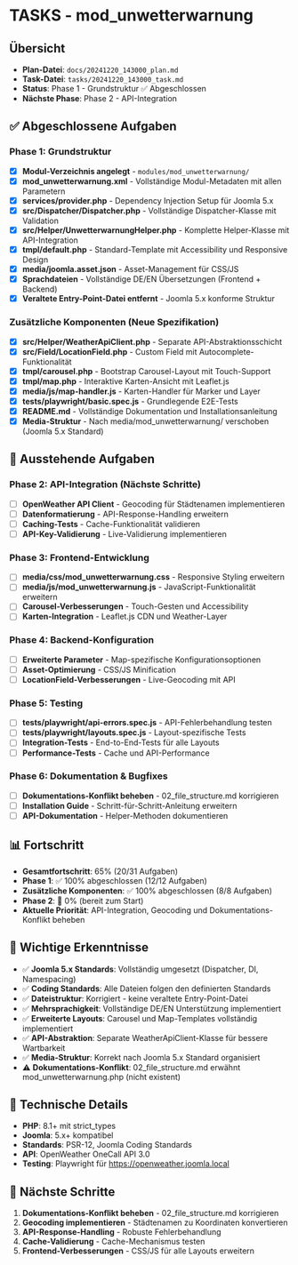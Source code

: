 # TASKS - mod_unwetterwarnung

## Übersicht
- **Plan-Datei**: `docs/20241220_143000_plan.md`
- **Task-Datei**: `tasks/20241220_143000_task.md`
- **Status**: Phase 1 - Grundstruktur ✅ Abgeschlossen
- **Nächste Phase**: Phase 2 - API-Integration

## ✅ Abgeschlossene Aufgaben

### Phase 1: Grundstruktur
- [x] **Modul-Verzeichnis angelegt** - `modules/mod_unwetterwarnung/`
- [x] **mod_unwetterwarnung.xml** - Vollständige Modul-Metadaten mit allen Parametern
- [x] **services/provider.php** - Dependency Injection Setup für Joomla 5.x
- [x] **src/Dispatcher/Dispatcher.php** - Vollständige Dispatcher-Klasse mit Validation
- [x] **src/Helper/UnwetterwarnungHelper.php** - Komplette Helper-Klasse mit API-Integration
- [x] **tmpl/default.php** - Standard-Template mit Accessibility und Responsive Design
- [x] **media/joomla.asset.json** - Asset-Management für CSS/JS
- [x] **Sprachdateien** - Vollständige DE/EN Übersetzungen (Frontend + Backend)
- [x] **Veraltete Entry-Point-Datei entfernt** - Joomla 5.x konforme Struktur

### Zusätzliche Komponenten (Neue Spezifikation)
- [x] **src/Helper/WeatherApiClient.php** - Separate API-Abstraktionsschicht
- [x] **src/Field/LocationField.php** - Custom Field mit Autocomplete-Funktionalität
- [x] **tmpl/carousel.php** - Bootstrap Carousel-Layout mit Touch-Support
- [x] **tmpl/map.php** - Interaktive Karten-Ansicht mit Leaflet.js
- [x] **media/js/map-handler.js** - Karten-Handler für Marker und Layer
- [x] **tests/playwright/basic.spec.js** - Grundlegende E2E-Tests
- [x] **README.md** - Vollständige Dokumentation und Installationsanleitung
- [x] **Media-Struktur** - Nach media/mod_unwetterwarnung/ verschoben (Joomla 5.x Standard)

## 🔄 Ausstehende Aufgaben

### Phase 2: API-Integration (Nächste Schritte)
- [ ] **OpenWeather API Client** - Geocoding für Städtenamen implementieren
- [ ] **Datenformatierung** - API-Response-Handling erweitern
- [ ] **Caching-Tests** - Cache-Funktionalität validieren
- [ ] **API-Key-Validierung** - Live-Validierung implementieren

### Phase 3: Frontend-Entwicklung
- [ ] **media/css/mod_unwetterwarnung.css** - Responsive Styling erweitern
- [ ] **media/js/mod_unwetterwarnung.js** - JavaScript-Funktionalität erweitern
- [ ] **Carousel-Verbesserungen** - Touch-Gesten und Accessibility
- [ ] **Karten-Integration** - Leaflet.js CDN und Weather-Layer

### Phase 4: Backend-Konfiguration
- [ ] **Erweiterte Parameter** - Map-spezifische Konfigurationsoptionen
- [ ] **Asset-Optimierung** - CSS/JS Minification
- [ ] **LocationField-Verbesserungen** - Live-Geocoding mit API

### Phase 5: Testing
- [ ] **tests/playwright/api-errors.spec.js** - API-Fehlerbehandlung testen
- [ ] **tests/playwright/layouts.spec.js** - Layout-spezifische Tests
- [ ] **Integration-Tests** - End-to-End-Tests für alle Layouts
- [ ] **Performance-Tests** - Cache und API-Performance

### Phase 6: Dokumentation & Bugfixes
- [ ] **Dokumentations-Konflikt beheben** - 02_file_structure.md korrigieren
- [ ] **Installation Guide** - Schritt-für-Schritt-Anleitung erweitern
- [ ] **API-Dokumentation** - Helper-Methoden dokumentieren

## 📊 Fortschritt
- **Gesamtfortschritt**: 65% (20/31 Aufgaben)
- **Phase 1**: ✅ 100% abgeschlossen (12/12 Aufgaben)
- **Zusätzliche Komponenten**: ✅ 100% abgeschlossen (8/8 Aufgaben)
- **Phase 2**: 🔄 0% (bereit zum Start)
- **Aktuelle Priorität**: API-Integration, Geocoding und Dokumentations-Konflikt beheben

## 🚨 Wichtige Erkenntnisse
- ✅ **Joomla 5.x Standards**: Vollständig umgesetzt (Dispatcher, DI, Namespacing)
- ✅ **Coding Standards**: Alle Dateien folgen den definierten Standards
- ✅ **Dateistruktur**: Korrigiert - keine veraltete Entry-Point-Datei
- ✅ **Mehrsprachigkeit**: Vollständige DE/EN Unterstützung implementiert
- ✅ **Erweiterte Layouts**: Carousel und Map-Templates vollständig implementiert
- ✅ **API-Abstraktion**: Separate WeatherApiClient-Klasse für bessere Wartbarkeit
- ✅ **Media-Struktur**: Korrekt nach Joomla 5.x Standard organisiert
- ⚠️ **Dokumentations-Konflikt**: 02_file_structure.md erwähnt mod_unwetterwarnung.php (nicht existent)

## 🔧 Technische Details
- **PHP**: 8.1+ mit strict_types
- **Joomla**: 5.x+ kompatibel
- **Standards**: PSR-12, Joomla Coding Standards
- **API**: OpenWeather OneCall API 3.0
- **Testing**: Playwright für https://openweather.joomla.local

## 📝 Nächste Schritte
1. **Dokumentations-Konflikt beheben** - 02_file_structure.md korrigieren
2. **Geocoding implementieren** - Städtenamen zu Koordinaten konvertieren
3. **API-Response-Handling** - Robuste Fehlerbehandlung
4. **Cache-Validierung** - Cache-Mechanismus testen
5. **Frontend-Verbesserungen** - CSS/JS für alle Layouts erweitern 